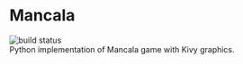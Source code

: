 # Mancala
![build status](https://travis-ci.com/katzuv/mancala.svg?branch=master)\
Python implementation of Mancala game with Kivy graphics.
